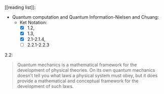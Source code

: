 [[reading list]]:
- Quantum computation and Quantum Information-Nielsen and Chuang:
	- Ket Notation:
		- [x] 1.2, 
		- [x] 1.3, 
		- [x] 2.1-2.1.4, 
		- [ ] 2.2.1-2.2.3
	
2.2:
> Quantum mechanics is a mathematical framework for the development of physical theories. On its own quantum mechanics doesn’t tell you what laws a physical system must obey, but it does provide a mathematical and conceptual framework for the development of such laws.

